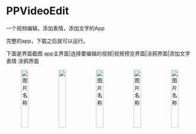# PPVideoEdit
一个视频编辑，添加表情，添加文字的App


完整的app，下载之后就可以运行。

下面是界面截图
 app主界面|选择要编辑的视频|视频预览界面|涂鸦界面|添加文字 表情 涂鸦界面
 
 <div class="images" align="center">
 <img src="https://github.com/heguowen/PPVideoEdit/blob/master/screenshots/1.jpg" width = 20% height = 20%   alt="图片名称"/><img src="https://github.com/heguowen/PPVideoEdit/blob/master/screenshots/2.jpg" width = 20% height = 20%  alt="图片名称"/><img src="https://github.com/heguowen/PPVideoEdit/blob/master/screenshots/4.jpg" width = 20% height = 20% alt="图片名称" /><img src="https://github.com/heguowen/PPVideoEdit/blob/master/screenshots/5.jpg" width = 20% height = 20% alt="图片名称" /><img src="https://github.com/heguowen/PPVideoEdit/blob/master/screenshots/6.jpg" width = 20% height = 20% alt="图片名称" />
</div>


